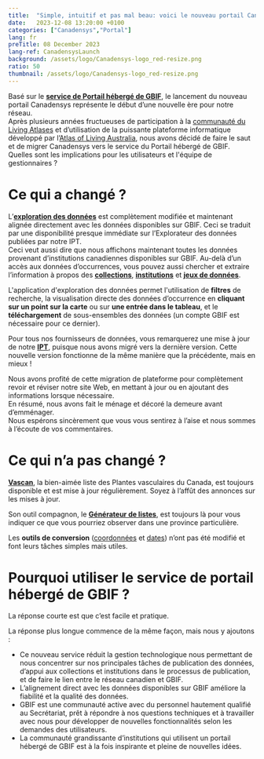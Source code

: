 ```yaml
---
title:  "Simple, intuitif et pas mal beau: voici le nouveau portail Canadensys !"
date:   2023-12-08 13:20:00 +0100
categories: ["Canadensys","Portal"]
lang: fr
preTitle: 08 December 2023
lang-ref: CanadensysLaunch
background: /assets/logo/Canadensys-logo_red-resize.png
ratio: 50
thumbnail: /assets/logo/Canadensys-logo_red-resize.png
---
```


Basé sur le [**service de Portail hébergé de GBIF**](https://www.gbif.org/hosted-portals), le lancement du nouveau portail Canadensys représente le début d’une nouvelle ère pour notre réseau.  
Après plusieurs années fructueuses de participation à la [communauté du Living Atlases](https://living-atlases.gbif.org/) et d’utilisation de la puissante plateforme informatique développé par l’[Atlas of Living Australia](https://www.ala.org.au/), nous avons décidé de faire le saut et de migrer Canadensys vers le service du Portail hébergé de GBIF.  
Quelles sont les implications pour les utilisateurs et l'équipe de gestionnaires ?   

# Ce qui a changé ?

L’[**exploration des données**](/fr/occurrence/search) est complètement modifiée et maintenant alignée directement avec les données disponibles sur GBIF. Ceci se traduit par une disponibilité presque immédiate sur l’Explorateur des données publiées par notre IPT.  
Ceci veut aussi dire que nous affichons maintenant toutes les données provenant d’institutions canadiennes disponibles sur GBIF. Au-delà d’un accès aux données d’occurrences, vous pouvez aussi chercher et extraire l’information à propos des [**collections**](/fr/collection/search), [**institutions**](/fr/institution/search) et [**jeux de données**](/fr/dataset/search).  

L'application d'exploration des données permet l'utilisation de **filtres** de recherche, la visualisation directe des données d’occurrence en **cliquant sur un point sur la carte** ou sur **une entrée dans le tableau**, et le **téléchargement** de sous-ensembles des données (un compte GBIF est nécessaire pour ce dernier).  

Pour tous nos fournisseurs de données, vous remarquerez une mise à jour de notre [**IPT**](https://data.canadensys.net/ipt/), puisque nous avons migré vers la dernière version. Cette nouvelle version fonctionne de la même manière que la précédente, mais en mieux !  
 
Nous avons profité de cette migration de plateforme pour complètement revoir et réviser notre site Web, en mettant à jour ou en ajoutant des informations lorsque nécessaire.  
En résumé, nous avons fait le ménage et décoré la demeure avant d’emménager.  
Nous espérons sincèrement que vous vous sentirez à l’aise et nous sommes à l’écoute de vos commentaires.  

# Ce qui n’a pas changé ?

[**Vascan**](https://data.canadensys.net/vascan/), la bien-aimée liste des Plantes vasculaires du Canada, est toujours disponible et est mise à jour régulièrement. Soyez à l’affût des annonces sur les mises à jour.  

Son outil compagnon, le [**Générateur de listes**](https://data.canadensys.net/vascan/checklist), est toujours là pour vous indiquer ce que vous pourriez observer dans une province particulière.  

Les **outils de conversion** ([coordonnées](https://data.canadensys.net/tools/coordinates) et [dates](https://data.canadensys.net/tools/dates)) n’ont pas été modifié et font leurs tâches simples mais utiles.  

# Pourquoi utiliser le service de portail hébergé de GBIF ?

La réponse courte est que c’est facile et pratique.  

La réponse plus longue commence de la même façon, mais nous y ajoutons :
- Ce nouveau service réduit la gestion technologique nous permettant de nous concentrer sur nos principales tâches de publication des données, d’appui aux collections et institutions dans le processus de publication, et de faire le lien entre le réseau canadien et GBIF.
- L’alignement direct avec les données disponibles sur GBIF améliore la fiabilité et la qualité des données.
- GBIF est une communauté active avec du personnel hautement qualifié au Secrétariat, prêt à répondre à nos questions techniques et à travailler avec nous pour développer de nouvelles fonctionnalités selon les demandes des utilisateurs.   
- La communauté grandissante d’institutions qui utilisent un portail hébergé de GBIF est à la fois inspirante et pleine de nouvelles idées. 

